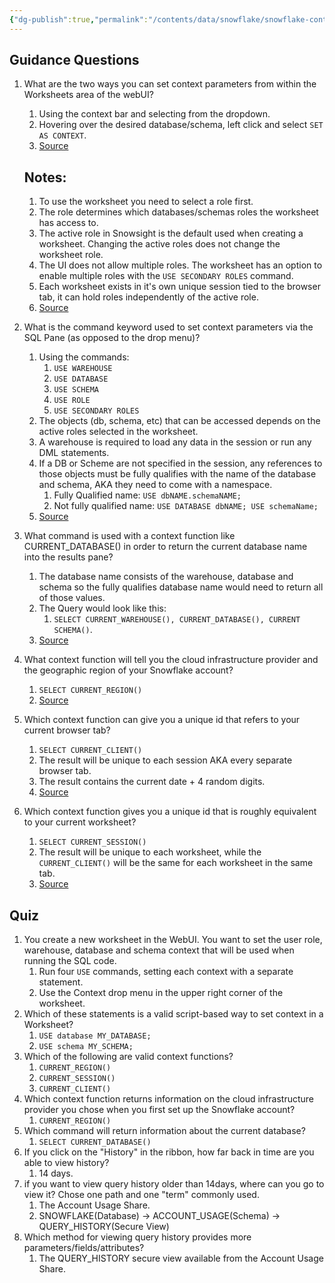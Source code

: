```yaml
---
{"dg-publish":true,"permalink":"/contents/data/snowflake/snowflake-context/","tags":["Snowflake","SQL"],"created":"2024-06-07T17:41:41.643+02:00","updated":"2024-06-07T17:41:41.643+02:00"}
---
```


## Guidance Questions

1. What are the two ways you can set context parameters from within the Worksheets area of the webUI?
	1. Using the context bar and selecting from the dropdown.
	2. Hovering over the desired database/schema, left click and select `SET AS CONTEXT`.
	3. [Source](https://docs.snowflake.com/en/user-guide/ui-worksheet)
	## Notes: 
	1. To use the worksheet you need to select a role first.
	2. The role determines which databases/schemas roles the worksheet has access to.
	3. The active role in Snowsight is the default used when creating a worksheet. Changing the active roles does not change the worksheet role.
	4. The UI does not allow multiple roles. The worksheet has an option to enable multiple roles with the `USE SECONDARY ROLES` command.
	5. Each worksheet exists in it's own unique session tied to the browser tab, it can hold roles independently of the active role. 
	6. [Source](https://docs.snowflake.com/en/user-guide/ui-snowsight-worksheets#change-the-session-context-for-a-worksheet)
		 
2. What is the command keyword used to set context parameters via the SQL Pane (as opposed to the drop menu)?
	1. Using the commands:
		1. `USE WAREHOUSE`
		2. `USE DATABASE`
		3. `USE SCHEMA`
		4. `USE ROLE`
		5. `USE SECONDARY ROLES`
	 1. The objects (db, schema, etc) that can be accessed depends on the active roles selected in the worksheet. 
	 2. A warehouse is required to load any data in the session or run any DML statements.
	 3. If a DB or Scheme are not specified in the session, any references to those objects must be fully qualifies with the name of the database and schema, AKA they need to come with a namespace. 
		 1. Fully Qualified name: `USE dbNAME.schemaNAME;`
		 2. Not fully qualified name: `USE DATABASE dbNAME; USE schemaName;`
	4. [Source](https://docs.snowflake.com/en/sql-reference/sql/use)
3. What command is used with a context function like CURRENT_DATABASE() in order to return the current database name into the results pane?
	1. The database name consists of the warehouse, database and schema so the fully qualifies database name would need to return all of those values.
	2. The Query would look like this:
		1. `SELECT CURRENT_WAREHOUSE(), CURRENT_DATABASE(), CURRENT SCHEMA()`.
	3. [Source](https://docs.snowflake.com/en/sql-reference/functions/current_database)
4. What context function will tell you the cloud infrastructure provider and the geographic region of your Snowflake account?
	1. `SELECT CURRENT_REGION()`
	2. [Source](https://docs.snowflake.com/en/sql-reference/functions/current_region)
5. Which context function can give you a unique id that refers to your current browser tab?
	1. `SELECT CURRENT_CLIENT()`
	2. The result will be unique to each session AKA every separate browser tab.
	3. The result contains the current date + 4 random digits. 
	4. [Source](https://docs.snowflake.com/en/sql-reference/functions/current_client)
6. Which context function gives you a unique id that is roughly equivalent to your current worksheet?
	1. `SELECT CURRENT_SESSION()`
	2. The result will be unique to each worksheet, while the `CURRENT_CLIENT()` will be the same for each worksheet in the same tab.
	3. [Source](https://docs.snowflake.com/en/sql-reference/functions/current_session)

## Quiz

1. You create a new worksheet in the WebUI. You want to set the user role, warehouse, database and schema context that will be used when running the SQL code. 
	1. Run four `USE` commands, setting each context with a separate statement. 
	2. Use the Context drop menu in the upper right corner of the worksheet. 
2. Which of these statements is a valid script-based way to set context in a Worksheet?
	1. `USE database MY_DATABASE;`
	2. `USE schema MY_SCHEMA;`
3. Which of the following are valid context functions?
	1. `CURRENT_REGION()`
	2. `CURRENT_SESSION()`
	3. `CURRENT_CLIENT()`
4. Which context function returns information on the cloud infrastructure provider you chose when you first set up the Snowflake account?
	1. `CURRENT_REGION()`
5. Which command will return information about the current database?
	1. `SELECT CURRENT_DATABASE()`
6. If you click on the "History" in the ribbon, how far back in time are you able to view history?
	1. 14 days.
7. if you want to view query history older than 14days, where can you go to view it? Chose one path and one "term" commonly used.
	1. The Account Usage Share.
	2. SNOWFLAKE(Database) -> ACCOUNT_USAGE(Schema) -> QUERY_HISTORY(Secure View)
8. Which method for viewing query history provides more parameters/fields/attributes?
	1. The QUERY_HISTORY secure view available from the Account Usage Share.